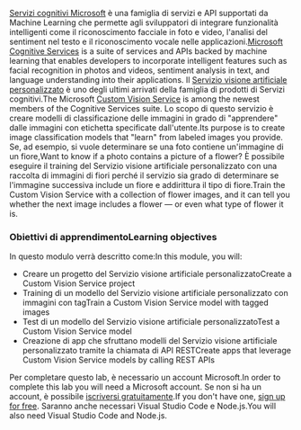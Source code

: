 <span data-ttu-id="1c643-101">[Servizi cognitivi Microsoft](https://azure.microsoft.com/services/cognitive-services/ "Servizi cognitivi Microsoft") è una famiglia di servizi e API supportati da Machine Learning che permette agli sviluppatori di integrare funzionalità intelligenti come il riconoscimento facciale in foto e video, l'analisi del sentiment nel testo e il riconoscimento vocale nelle applicazioni.</span><span class="sxs-lookup"><span data-stu-id="1c643-101">[Microsoft Cognitive Services](https://azure.microsoft.com/services/cognitive-services/ "Microsoft Cognitive Services") is a suite of services and APIs backed by machine learning that enables developers to incorporate intelligent features such as facial recognition in photos and videos, sentiment analysis in text, and language understanding into their applications.</span></span> <span data-ttu-id="1c643-102">Il [Servizio visione artificiale personalizzato](https://azure.microsoft.com/services/cognitive-services/custom-vision-service/) è uno degli ultimi arrivati della famiglia di prodotti di Servizi cognitivi.</span><span class="sxs-lookup"><span data-stu-id="1c643-102">The Microsoft [Custom Vision Service](https://azure.microsoft.com/services/cognitive-services/custom-vision-service/) is among the newest members of the Cognitive Services suite.</span></span> <span data-ttu-id="1c643-103">Lo scopo di questo servizio è creare modelli di classificazione delle immagini in grado di "apprendere" dalle immagini con etichetta specificate dall'utente.</span><span class="sxs-lookup"><span data-stu-id="1c643-103">Its purpose is to create image classification models that "learn" from labeled images you provide.</span></span> <span data-ttu-id="1c643-104">Se, ad esempio, si vuole determinare se una foto contiene un'immagine di un fiore,</span><span class="sxs-lookup"><span data-stu-id="1c643-104">Want to know if a photo contains a picture of a flower?</span></span> <span data-ttu-id="1c643-105">È possibile eseguire il training del Servizio visione artificiale personalizzato con una raccolta di immagini di fiori perché il servizio sia grado di determinare se l'immagine successiva include un fiore e addirittura il tipo di fiore.</span><span class="sxs-lookup"><span data-stu-id="1c643-105">Train the Custom Vision Service with a collection of flower images, and it can tell you whether the next image includes a flower — or even what type of flower it is.</span></span>

### <a name="learning-objectives"></a><span data-ttu-id="1c643-106">Obiettivi di apprendimento</span><span class="sxs-lookup"><span data-stu-id="1c643-106">Learning objectives</span></span>

<span data-ttu-id="1c643-107">In questo modulo verrà descritto come:</span><span class="sxs-lookup"><span data-stu-id="1c643-107">In this module, you will:</span></span>

- <span data-ttu-id="1c643-108">Creare un progetto del Servizio visione artificiale personalizzato</span><span class="sxs-lookup"><span data-stu-id="1c643-108">Create a Custom Vision Service project</span></span> 
- <span data-ttu-id="1c643-109">Training di un modello del Servizio visione artificiale personalizzato con immagini con tag</span><span class="sxs-lookup"><span data-stu-id="1c643-109">Train a Custom Vision Service model with tagged images</span></span>  
- <span data-ttu-id="1c643-110">Test di un modello del Servizio visione artificiale personalizzato</span><span class="sxs-lookup"><span data-stu-id="1c643-110">Test a Custom Vision Service model</span></span> 
- <span data-ttu-id="1c643-111">Creazione di app che sfruttano modelli del Servizio visione artificiale personalizzato tramite la chiamata di API REST</span><span class="sxs-lookup"><span data-stu-id="1c643-111">Create apps that leverage Custom Vision Service models by calling REST APIs</span></span>

<span data-ttu-id="1c643-112">Per completare questo lab, è necessario un account Microsoft.</span><span class="sxs-lookup"><span data-stu-id="1c643-112">In order to complete this lab you will need a Microsoft account.</span></span> <span data-ttu-id="1c643-113">Se non si ha un account, è possibile [iscriversi gratuitamente](https://account.microsoft.com/account).</span><span class="sxs-lookup"><span data-stu-id="1c643-113">If you don't have one, [sign up for free](https://account.microsoft.com/account).</span></span> <span data-ttu-id="1c643-114">Saranno anche necessari Visual Studio Code e Node.js.</span><span class="sxs-lookup"><span data-stu-id="1c643-114">You will also need Visual Studio Code and Node.js.</span></span>